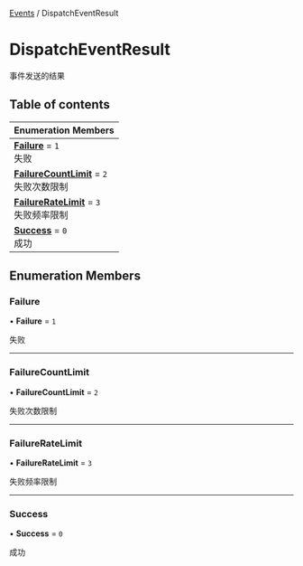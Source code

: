 [Events](../modules/Events.Events.md) / DispatchEventResult

# DispatchEventResult <Badge type="tip" text="Enumeration" /> <Score text="DispatchEventResult" />

事件发送的结果

## Table of contents

| Enumeration Members |
| :-----|
| **[Failure](Events.DispatchEventResult.md#failure)** = ``1`` <br> 失败|
| **[FailureCountLimit](Events.DispatchEventResult.md#failurecountlimit)** = ``2`` <br> 失败次数限制|
| **[FailureRateLimit](Events.DispatchEventResult.md#failureratelimit)** = ``3`` <br> 失败频率限制|
| **[Success](Events.DispatchEventResult.md#success)** = ``0`` <br> 成功|

## Enumeration Members

### Failure <Score text="Failure" /> 

• **Failure** = ``1``

失败

___

### FailureCountLimit <Score text="FailureCountLimit" /> 

• **FailureCountLimit** = ``2``

失败次数限制

___

### FailureRateLimit <Score text="FailureRateLimit" /> 

• **FailureRateLimit** = ``3``

失败频率限制

___

### Success <Score text="Success" /> 

• **Success** = ``0``

成功
